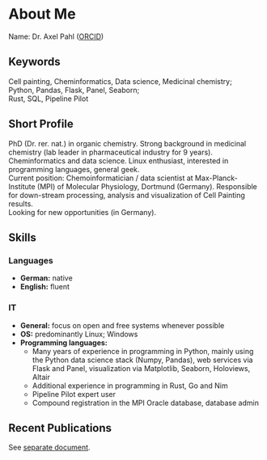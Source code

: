 # About Me

Name: Dr. Axel Pahl ([ORCID](https://orcid.org/0000-0003-2068-7543))

## Keywords

Cell painting, Cheminformatics, Data science, Medicinal chemistry;  
Python, Pandas, Flask, Panel, Seaborn;  
Rust, SQL, Pipeline Pilot

## Short Profile

PhD (Dr. rer. nat.) in organic chemistry. Strong background in medicinal chemistry (lab leader in pharmaceutical industry for 9 years). Cheminformatics and data science. Linux enthusiast, interested in programming languages, general geek.  
Current position: Chemoinformatician / data scientist at Max-Planck-Institute (MPI) of Molecular Physiology, Dortmund (Germany). Responsible for down-stream processing, analysis and visualization of Cell Painting results.  
Looking for new opportunities (in Germany).

## Skills

### Languages 
* **German:** native
* **English:** fluent

### IT

* **General:** focus on open and free systems whenever possible
* **OS:** predominantly Linux; Windows
* **Programming languages:** 
  - Many years of experience in programming in Python, mainly using the Python data
science stack (Numpy, Pandas), web services via Flask and Panel, visualization via
Matplotlib, Seaborn, Holoviews, Altair
  - Additional experience in programming in Rust, Go and Nim
  - Pipeline Pilot expert user
  - Compound registration in the MPI Oracle database, database admin

## Recent Publications

See [separate document](recent_publications.md).